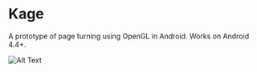 # Kage

A prototype of page turning using OpenGL in Android. Works on Android 4.4+.

![Alt Text](https://github.com/pabloogc/Kage/raw/master/output.gif)

